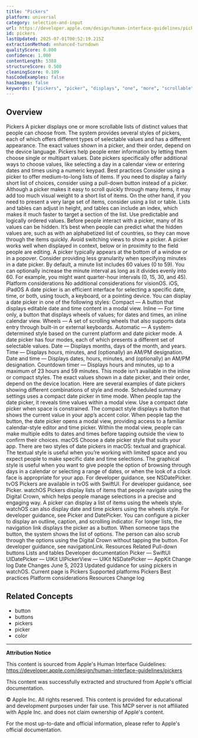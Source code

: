 ```yaml
---
title: "Pickers"
platform: universal
category: selection-and-input
url: https://developer.apple.com/design/human-interface-guidelines/pickers
id: pickers
lastUpdated: 2025-07-01T00:52:19.215Z
extractionMethod: enhanced-turndown
qualityScore: 0.800
confidence: 1.000
contentLength: 5388
structureScore: 0.500
cleaningScore: 0.109
hasCodeExamples: false
hasImages: false
keywords: ["pickers", "picker", "displays", "one", "more", "scrollable", "lists", "distinct", "values", "that"]
---
```

## Overview

Pickers A picker displays one or more scrollable lists of distinct values that people can choose from. The system provides several styles of pickers, each of which offers different types of selectable values and has a different appearance. The exact values shown in a picker, and their order, depend on the device language. Pickers help people enter information by letting them choose single or multipart values. Date pickers specifically offer additional ways to choose values, like selecting a day in a calendar view or entering dates and times using a numeric keypad. Best practices Consider using a picker to offer medium-to-long lists of items. If you need to display a fairly short list of choices, consider using a pull-down button instead of a picker. Although a picker makes it easy to scroll quickly through many items, it may add too much visual weight to a short list of items. On the other hand, if you need to present a very large set of items, consider using a list or table. Lists and tables can adjust in height, and tables can include an index, which makes it much faster to target a section of the list. Use predictable and logically ordered values. Before people interact with a picker, many of its values can be hidden. It’s best when people can predict what the hidden values are, such as with an alphabetized list of countries, so they can move through the items quickly. Avoid switching views to show a picker. A picker works well when displayed in context, below or in proximity to the field people are editing. A picker typically appears at the bottom of a window or in a popover. Consider providing less granularity when specifying minutes in a date picker. By default, a minute list includes 60 values (0 to 59). You can optionally increase the minute interval as long as it divides evenly into 60. For example, you might want quarter-hour intervals (0, 15, 30, and 45). Platform considerations No additional considerations for visionOS. iOS, iPadOS A date picker is an efficient interface for selecting a specific date, time, or both, using touch, a keyboard, or a pointing device. You can display a date picker in one of the following styles: Compact — A button that displays editable date and time content in a modal view. Inline — For time only, a button that displays wheels of values; for dates and times, an inline calendar view. Wheels — A set of scrolling wheels that also supports data entry through built-in or external keyboards. Automatic — A system-determined style based on the current platform and date picker mode. A date picker has four modes, each of which presents a different set of selectable values. Date — Displays months, days of the month, and years. Time — Displays hours, minutes, and (optionally) an AM/PM designation. Date and time — Displays dates, hours, minutes, and (optionally) an AM/PM designation. Countdown timer — Displays hours and minutes, up to a maximum of 23 hours and 59 minutes. This mode isn’t available in the inline or compact styles. The exact values shown in a date picker, and their order, depend on the device location. Here are several examples of date pickers showing different combinations of style and mode. Scheduled summary settings uses a compact date picker in time mode. When people tap the date picker, it reveals time values within a modal view. Use a compact date picker when space is constrained. The compact style displays a button that shows the current value in your app’s accent color. When people tap the button, the date picker opens a modal view, providing access to a familiar calendar-style editor and time picker. Within the modal view, people can make multiple edits to dates and times before tapping outside the view to confirm their choices. macOS Choose a date picker style that suits your app. There are two styles of date pickers in macOS: textual and graphical. The textual style is useful when you’re working with limited space and you expect people to make specific date and time selections. The graphical style is useful when you want to give people the option of browsing through days in a calendar or selecting a range of dates, or when the look of a clock face is appropriate for your app. For developer guidance, see NSDatePicker. tvOS Pickers are available in tvOS with SwiftUI. For developer guidance, see Picker. watchOS Pickers display lists of items that people navigate using the Digital Crown, which helps people manage selections in a precise and engaging way. A picker can display a list of items using the wheels style. watchOS can also display date and time pickers using the wheels style. For developer guidance, see Picker and DatePicker. You can configure a picker to display an outline, caption, and scrolling indicator. For longer lists, the navigation link displays the picker as a button. When someone taps the button, the system shows the list of options. The person can also scrub through the options using the Digital Crown without tapping the button. For developer guidance, see navigationLink. Resources Related Pull-down buttons Lists and tables Developer documentation Picker — SwiftUI UIDatePicker — UIKit UIPickerView — UIKit NSDatePicker — AppKit Change log Date Changes June 5, 2023 Updated guidance for using pickers in watchOS. Current page is Pickers Supported platforms Pickers Best practices Platform considerations Resources Change log

## Related Concepts

- button
- buttons
- pickers
- picker
- color

---

**Attribution Notice**

This content is sourced from Apple's Human Interface Guidelines: https://developer.apple.com/design/human-interface-guidelines/pickers

This content was successfully extracted and structured from Apple's official documentation.

© Apple Inc. All rights reserved. This content is provided for educational and development purposes under fair use. This MCP server is not affiliated with Apple Inc. and does not claim ownership of Apple's content.

For the most up-to-date and official information, please refer to Apple's official documentation.
